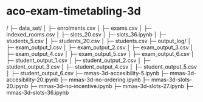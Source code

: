 # aco-exam-timetabling-3d

/
├─ data_set/
│  ├─ enrolments.csv
│  ├─ exams.csv
│  ├─ indexed_rooms.csv
│  ├─ slots_20.csv
│  ├─ slots_36.ipynb
│  ├─ students_5.csv
│  ├─ students_20.csv
│  ├─ students.csv
├─ output_log/
│  ├─ exam_output_1.csv
│  ├─ exam_output_2.csv
│  ├─ exam_output_3.csv
│  ├─ exam_output_4.csv
│  ├─ exam_output_5.csv
│  ├─ exam_output_6.csv
│  ├─ student_output_1.csv
│  ├─ student_output_2.csv
│  ├─ student_output_3.csv
│  ├─ student_output_4.csv
│  ├─ student_output_5.csv
│  ├─ student_output_6.csv
├─ mmas-3d-accesibility-5.ipynb
├─ mmas-3d-accesibility-20.ipynb
├─ mmas-3d-no-ordering.ipynb
├─ mmas-3d-slots-20.ipynb
├─ mmas-3d-no-incentive.ipynb
├─ mmas-3d-slots-27.ipynb
├─ mmas-3d-slots-36.ipynb
